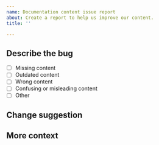 ```yaml
---
name: Documentation content issue report
about: Create a report to help us improve our content.
title: ''

---
```


<!-- IMPORTANT: This is only for reporting documentation content issues.

Report Teku software issues at https://github.com/consensys/teku.
Report documentation tool issues using the "Documentation tool bug report" template.

Before creating an issue, did use the search field in the documentation to find what you're looking for?
-->

## Describe the bug

<!-- Add a clear and concise description of what the documentation issue is.
Also, check the issue type in the following list): -->

- [ ] Missing content
- [ ] Outdated content
- [ ] Wrong content
- [ ] Confusing or misleading content
- [ ] Other

## Change suggestion

<!-- If you know how to fix the content, provide a suggestion. -->

## More context

<!-- Add any other context about the problem here, for example, screenshots or a small demo video. -->
